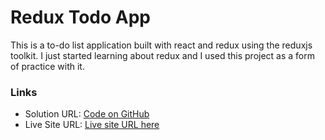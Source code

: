 # Redux Todo App

This is a to-do list application built with react and redux using the reduxjs toolkit. I just started learning about redux and I used this project as a form of practice with it.


### Links

- Solution URL: [Code on GitHub](https://github.com/ikennaezef/redux-todo/)
- Live Site URL: [Live site URL here](https://profound-torrone-970951.netlify.app/)


